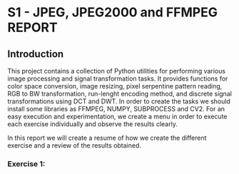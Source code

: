# S1 - JPEG, JPEG2000 and FFMPEG REPORT
## Introduction
This project contains a collection of Python utilities for performing various image processing and signal transformation tasks. It provides functions for color space conversion, image resizing, pixel serpentine pattern reading, RGB to BW transformation, run-lenght encoding method, and discrete signal transformations using DCT and DWT.
In order to create the tasks we should install some libraries as FFMPEG, NUMPY, SUBPROCESS and CV2.
For an easy execution and experimentation, we create a menu in order to execute each exercise individually and observe the results clearly.

In this report we will create a resume of how we create the different exercise and a review of the results obtained.

### Exercise 1:
